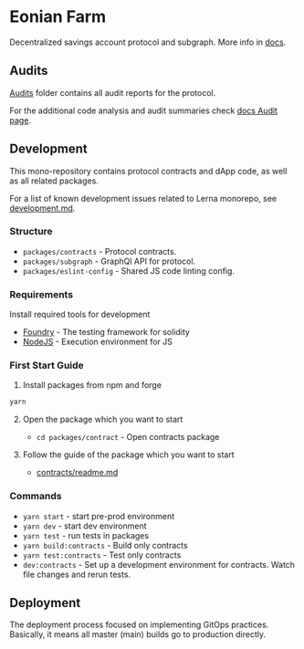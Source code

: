 # Eonian Farm

Decentralized savings account protocol and subgraph. More info in [docs](docs.eonian.finance).

## Audits

[Audits](./audits/) folder contains all audit reports for the protocol.

For the additional code analysis and audit summaries check [docs Audit page](https://docs.eonian.finance/security/protocol-audits).

## Development

This mono-repository contains protocol contracts and dApp code, as well as all related packages.

For a list of known development issues related to Lerna monorepo, see [development.md](https://github.com/eonian-core/farm/tree/main/development.md).

### Structure

* `packages/contracts` - Protocol contracts.
* `packages/subgraph` - GraphQl API for protocol.
* `packages/eslint-config` - Shared JS code linting config.

### Requirements

Install required tools for development

* [Foundry](https://book.getfoundry.sh/getting-started/installation.html) - The testing framework for solidity
* [NodeJS](https://nodejs.org/) - Execution environment for JS

### First Start Guide

1) Install packages from npm and forge

```bash
yarn
```

2) Open the package which you want to start
    * `cd packages/contract` - Open contracts package

3) Follow the guide of the package which you want to start
    * [contracts/readme.md](https://github.com/eonian-core/farm/tree/main/packages/contracts#readme)

### Commands

* `yarn start` - start pre-prod environment
* `yarn dev` - start dev environment
* `yarn test` - run tests in packages
* `yarn build:contracts` - Build only contracts
* `yarn test:contracts` - Test only contracts
* `dev:contracts` - Set up a development environment for contracts. Watch file changes and rerun tests.

## Deployment

The deployment process focused on implementing GitOps practices. Basically, it means all master (main) builds go to production directly.
